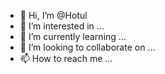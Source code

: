 - 👋 Hi, I’m @Hotul
- 👀 I’m interested in ...
- 🌱 I’m currently learning ...
- 💞️ I’m looking to collaborate on ...
- 📫 How to reach me ...

<!---
Hotul/Hotul is a ✨ special ✨ repository because its `README.md` (this file) appears on your GitHub profile.
You can click the Preview link to take a look at your changes.
--->
